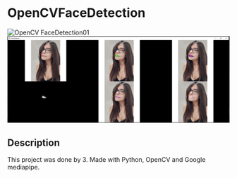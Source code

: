 # OpenCVFaceDetection

![OpenCV FaceDetection01](doc/coverGig.gif)
![OpenCV FaceDetection02](doc/cover.png)

## Description
This project was done by 3. Made with Python, OpenCV and Google mediapipe.
